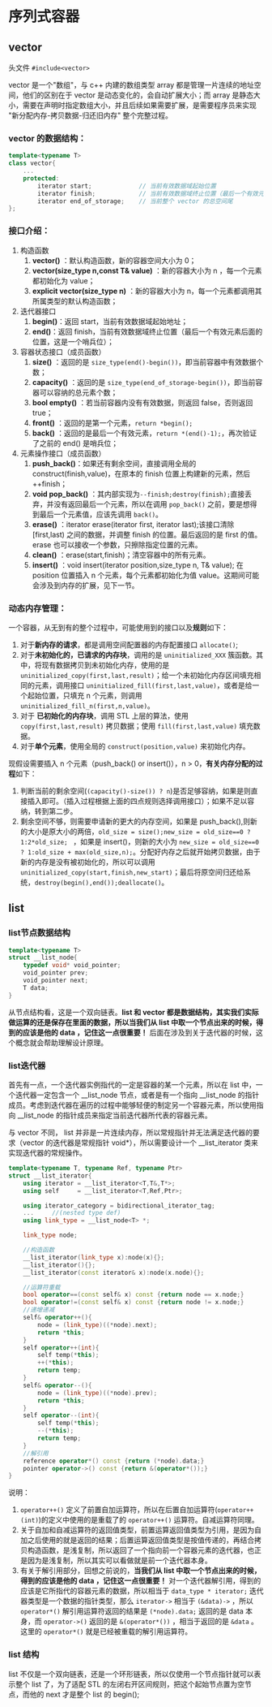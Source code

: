 # 序列式容器

## vector

头文件 `#include<vector>`

vector 是一个"数组"，与 c++ 内建的数组类型 array 都是管理一片连续的地址空间，他们的区别在于 vector 是动态变化的，会自动扩展大小；而 array 是静态大小，需要在声明时指定数组大小，并且后续如果需要扩展，是需要程序员来实现 "新分配内存-拷贝数据-归还旧内存" 整个完整过程。

### vector 的数据结构：

```c++
template<typename T>
class vector{
    ...
    protected:
        iterator start;             // 当前有效数据域起始位置 
        iterator finish;            // 当前有效数据域终止位置（最后一个有效元素后面的位置，这是一个哨兵位） 
        iterator end_of_storage;    // 当前整个 vector 的总空间尾 
};
```

### 接口介绍：

1. 构造函数
   1. **vector()** ：默认构造函数，新的容器空间大小为 0；
   2. **vector(size_type n,const T& value)** ：新的容器大小为 n ，每一个元素都初始化为 value；
   3. **explicit vector(size_type n)** ：新的容器大小为 n，每一个元素都调用其所属类型的默认构造函数；
2. 迭代器接口
    1. **begin()**：返回 start，当前有效数据域起始地址；
    2. **end()**：返回 finish，当前有效数据域终止位置（最后一个有效元素后面的位置，这是一个哨兵位）；
3. 容器状态接口（成员函数）
    1. **size()** ：返回的是 `size_type(end()-begin())`，即当前容器中有效数据个数；
    2. **capacity()** ：返回的是 `size_type(end_of_storage-begin())`，即当前容器可以容纳的总元素个数；
    3. **bool empty()** ：若当前容器内没有有效数据，则返回 false，否则返回 true；
    4. **front()** ：返回的是第一个元素，`return *begin();`
    5. **back()** ：返回的是最后一个有效元素，`return *(end()-1);`，再次验证了之前的 end() 是哨兵位；
4. 元素操作接口（成员函数）
    1. **push_back()**：如果还有剩余空间，直接调用全局的 construct(finish,value)，在原本的 finish 位置上构建新的元素，然后 ++finish；
    2. **void pop_back()** ：其内部实现为`--finish;destroy(finish);`直接丢弃，并没有返回最后一个元素，所以在调用 `pop_back()` 之前，要是想得到最后一个元素值，应该先调用 `back()`。
    3. **erase()** ：iterator erase(iterator first, iterator last);该接口清除 \[first,last\) 之间的数据，并调整 finish 的位置。最后返回的是 first 的值。erase 也可以接收一个参数，只擦除指定位置的元素。
    4. **clean()** ：erase(start,finish)；清空容器中的所有元素。
    5. **insert()** ：void insert(iterator position,size_type n, T& value); 在 position 位置插入 n 个元素，每个元素都初始化为值 value。这期间可能会涉及到内存的扩展，见下一节。

### 动态内存管理：

一个容器，从无到有的整个过程中，可能使用到的接口以及**规则**如下：

1. 对于**新内存的请求**，都是调用空间配置器的内存配置接口 `allocate()`;
2. 对于**未初始化的，已请求的内存块**，调用的是 `uninitialized_XXX` 簇函数。其中，将现有数据拷贝到未初始化内存，使用的是 `uninitialized_copy(first,last,result)`；给一个未初始化内存区间填充相同的元素，调用接口 `uninitialized_fill(first,last,value)`，或者是给一个起始位置，只填充 n 个元素，则调用 `uninitialized_fill_n(first,n,value)`。
3. 对于 **已初始化的内存块**，调用 STL 上层的算法，使用 `copy(first,last,result)` 拷贝数据；使用 `fill(first,last,value)` 填充数据。
4. 对于**单个元素**，使用全局的 `construct(position,value)` 来初始化内存。

现假设需要插入 n 个元素（push_back() or insert()），n > 0，**有关内存分配的过程**如下：

1. 判断当前的剩余空间(`(capacity()-size()) ? n`)是否足够容纳，如果是则直接插入即可。（插入过程根据上面的四点规则选择调用接口）；如果不足以容纳，转到第二步。
2. 剩余空间不够，则需要申请新的更大的内存空间，如果是 push_back(),则新的大小是原大小的两倍，`old_size = size();new_size = old_size==0 ? 1:2*old_size; ` ，如果是 insert()，则新的大小为 `new_size = old_size==0 ? 1:old_size + max(old_size,n);`。分配好内存之后就开始拷贝数据，由于新的内存是没有被初始化的，所以可以调用 `uninitialized_copy(start,finish,new_start)`；最后将原空间归还给系统，`destroy(begin(),end());deallocate()`。

## list

### list节点数据结构

```c++
template<typename T>
struct __list_node{
    typedef void* void_pointer;
    void_pointer prev;
    void_pointer next;
    T data;
}
```

从节点结构看，这是一个双向链表。**list 和 vector 都是数据结构，其实我们实际做运算的还是保存在里面的数据，所以当我们从 list 中取一个节点出来的时候，得到的应该是他的 data ，记住这一点很重要！** 后面在涉及到关于迭代器的时候，这个概念就会帮助理解设计原理。

### list迭代器

首先有一点，一个迭代器实例指代的一定是容器的某一个元素，所以在 list 中，一个迭代器一定包含一个 __list_node 节点，或者是有一个指向 __list_node 的指针成员。考虑到迭代器在遍历的过程中能够轻便的制定另一个容器元素，所以使用指向 __list_node 的指针成员来指定当前迭代器所代表的容器元素。

与 vector 不同， list 并非是一片连续内存，所以常规指针并无法满足迭代器的要求（vector 的迭代器是常规指针 void*），所以需要设计一个 __list_iterator 类来实现迭代器的常规操作。

```c++
template<typename T, typename Ref, typename Ptr>
struct __list_iterator{
    using iterator = __list_iterator<T,T&,T*>;
    using self     = __list_iterator<T,Ref,Ptr>;

    using iterator_category = bidirectional_iterator_tag;
    ...     //(nested type def)
    using link_type = __list_node<T> *;

    link_type node;

    //构造函数
    __list_iterator(link_type x):node(x){};
    __list_iterator(){};
    __list_iterator(const iterator& x):node(x.node){};

    //运算符重载
    bool operator==(const self& x) const {return node == x.node;}
    bool operator!=(const self& x) const {return node != x.node;}
    //递增递减
    self& operator++(){
        node = (link_type)((*node).next);
        return *this;
    }
    self operator++(int){
        self temp(*this);
        ++(*this);
        return temp;
    }
    self& operator--(){
        node = (link_type)((*node).prev);
        return *this;
    }
    self operator--(int){
        self temp(*this);
        --(*this);
        return temp;
    }
    //解引用
    reference operator*() const {return (*node).data;}
    pointer operator->() const {return &(operator*());}
}
```

说明：

1. `operator++()` 定义了前置自加运算符，所以在后置自加运算符(`operator++(int)`)的定义中使用的是重载了的 `operator++()` 运算符。自减运算符同理。
2. 关于自加和自减运算符的返回值类型，前置运算返回值类型为引用，是因为自加之后使用的就是返回的结果；后置运算返回值类型是按值传递的，再结合拷贝构造函数，是浅复制，所以返回了一个指向前一个容器元素的迭代器，也正是因为是浅复制，所以其实可以看做就是前一个迭代器本身。
3. 有关于解引用部分，回想之前说的，**当我们从 list 中取一个节点出来的时候，得到的应该是他的 data ，记住这一点很重要！** 对一个迭代器解引用，得到的应该是它所指代的容器元素的数据，所以相当于 `data_type * iterator;` 迭代器类型是一个数据的指针类型，那么 `iterator->` 相当于 `(&data)->` ，所以 `operator*()` 解引用运算符返回的结果是 `(*node).data;` 返回的是 data 本身，而 `operator->()` 返回的是 `&(operator*())` ，相当于返回的是 `&data` 。这里的 `operator*()` 就是已经被重载的解引用运算符。

### list 结构

list 不仅是一个双向链表，还是一个环形链表，所以仅使用一个节点指针就可以表示整个 list 了，为了适配 STL 的左闭右开区间规则，把这个起始节点置为空节点，而他的 next 才是整个 list 的 begin();